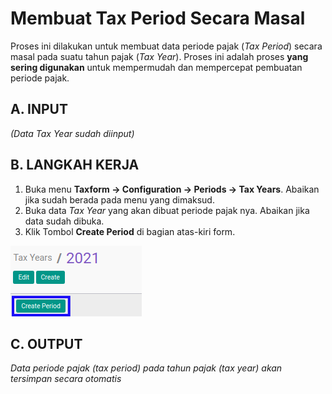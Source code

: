 # Membuat Tax Period Secara Masal

Proses ini dilakukan untuk membuat data periode pajak (*Tax Period*) secara masal pada suatu tahun pajak (*Tax Year*).
Proses ini adalah proses **yang sering digunakan** untuk mempermudah dan mempercepat pembuatan periode pajak.

## A. INPUT

*(Data Tax Year sudah diinput)*

## B. LANGKAH KERJA

1. Buka menu **Taxform -> Configuration -> Periods -> Tax Years**. Abaikan jika sudah berada pada menu yang dimaksud.
2. Buka data *Tax Year* yang akan dibuat periode pajak nya. Abaikan jika data sudah dibuka.
3. Klik Tombol **Create Period** di bagian atas-kiri form.

![](../../img/tax-year/tombol-create-period.png)

## C. OUTPUT

*Data periode pajak (tax period) pada tahun pajak (tax year) akan tersimpan secara otomatis*
